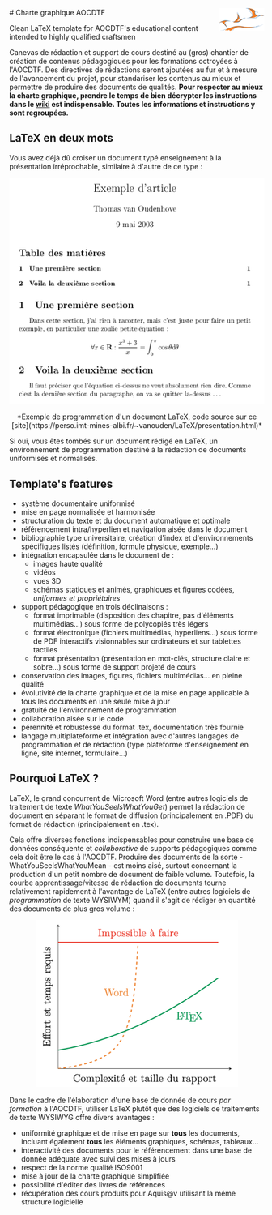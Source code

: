<p style="text-align:justify;">
# Charte graphique AOCDTF <img src="fichiers_github/logo_compagnons.png" align="right" height="45"/>

Clean LaTeX template for AOCDTF's educational content intended to highly qualified craftsmen

Canevas de rédaction et support de cours destiné au (gros) chantier de création de contenus pédagogiques pour les formations octroyées à l'AOCDTF. Des directives de rédactions seront ajoutées au fur et à mesure de l'avancement du projet, pour standariser les contenus au mieux et permettre de produire des documents de qualités.
**Pour respecter au mieux la charte graphique, prendre le temps de bien décrypter les instructions dans le [wiki](https://github.com/aocdtf-mta/AOCDTF-template/wiki) est indispensable. Toutes les informations et instructions y sont regroupées.**

## LaTeX en deux mots

Vous avez déjà dû croiser un document typé enseignement à la présentation irréprochable, similaire à d'autre de ce type :

<p align="center">
	<img src="fichiers_github/exemple_programmation.png" width="600" />
</p>

<center>
	*Exemple de programmation d'un document LaTeX, code source sur ce [site](https://perso.imt-mines-albi.fr/~vanouden/LaTeX/presentation.html)*
</center>

Si oui, vous êtes tombés sur un document rédigé en LaTeX, un environnement de programmation destiné à la rédaction de documents uniformisés et normalisés.

## Template's features

- système documentaire uniformisé
- mise en page normalisée et harmonisée
- structuration du texte et du document automatique et optimale
- référencement intra/hyperlien et navigation aisée dans le document
- bibliographie type universitaire, création d'index et d'environnements spécifiques listés (définition, formule physique, exemple...)
- intégration encapsulée dans le document de :
	- images haute qualité
	- vidéos
	- vues 3D
	- schémas statiques et animés, graphiques et figures codées, _uniformes et propriétaires_
- support pédagogique en trois déclinaisons :
	- format imprimable (disposition des chapitre, pas d'éléments multimédias...) sous forme de polycopiés très légers
	- format électronique (fichiers multimédias, hyperliens...) sous forme de PDF interactifs visionnables sur ordinateurs et sur tablettes tactiles
	- format présentation (présentation en mot-clés, structure claire et sobre...) sous forme de support projeté de cours
- conservation des images, figures, fichiers multimédias... en pleine qualité
- évolutivité de la charte graphique et de la mise en page applicable à tous les documents en une seule mise à jour
- gratuité de l'environnement de programmation
- collaboration aisée sur le code
- pérennité et robustesse du format .tex, documentation très fournie
- langage multiplateforme et intégration avec d'autres langages de programmation et de rédaction (type plateforme d'enseignement en ligne, site internet, formulaire...)

## Pourquoi LaTeX ?

LaTeX, le grand concurrent de Microsoft Word (entre autres logiciels de traitement de texte _WhatYouSeeIsWhatYouGet_) permet la rédaction de document en séparant le format de diffusion (principalement en .PDF) du format de rédaction (principalement en .tex). 

Cela offre diverses fonctions indispensables pour construire une base de données conséquente et _collaborative_ de supports pédagogiques comme cela doit être le cas à l'AOCDTF.
Produire des documents de la sorte - WhatYouSeeIsWhatYouMean - est moins aisé, surtout concernant la production d'un petit nombre de document de faible volume. Toutefois, la courbe apprentissage/vitesse de rédaction de documents tourne relativement rapidement à l'avantage de LaTeX (entre autres logiciels de _programmation_ de texte WYSIWYM) quand il s'agit de rédiger en quantité des documents de plus gros volume :

<p align="center">
	<img src="fichiers_github/courbe_word_latex.png" width="400" />
</p>

Dans le cadre de l'élaboration d'une base de donnée de cours _par formation_ à l'AOCDTF, utiliser LaTeX plutôt que des logiciels de traitements de texte WYSIWYG offre divers avantages :
- uniformité graphique et de mise en page sur **tous** les documents, incluant également **tous** les éléments graphiques, schémas, tableaux...
- interactivité des documents pour le référencement dans une base de donnée adéquate avec suivi des mises à jours
- respect de la norme qualité ISO9001
- mise à jour de la charte graphique simplifiée
- possibilité d'éditer des livres de références
- récupération des cours produits pour Aquis@v utilisant la même structure logicielle
</p>
